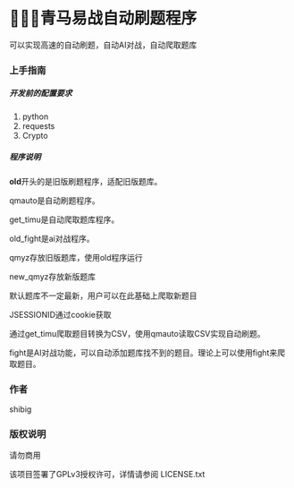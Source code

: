 

# 🚀🚀🚀青马易战自动刷题程序

可以实现高速的自动刷题，自动AI对战，自动爬取题库


### 上手指南


##### 开发前的配置要求

1. python
2. requests
3. Crypto

##### 程序说明 

**old**开头的是旧版刷题程序，适配旧版题库。

qmauto是自动刷题程序。

get_timu是自动爬取题库程序。

old_fight是ai对战程序。

qmyz存放旧版题库，使用old程序运行

new_qmyz存放新版题库

默认题库不一定最新，用户可以在此基础上爬取新题目

JSESSIONID通过cookie获取

通过get_timu爬取题目转换为CSV，使用qmauto读取CSV实现自动刷题。

fight是AI对战功能，可以自动添加题库找不到的题目。理论上可以使用fight来爬取题目。




### 作者

shibig



### 版权说明

请勿商用

该项目签署了GPLv3授权许可，详情请参阅 LICENSE.txt





